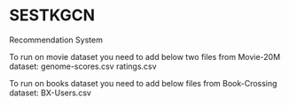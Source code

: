 # SESTKGCN
Recommendation System

To run on movie dataset you need to add below two files from Movie-20M dataset:
genome-scores.csv
ratings.csv

To run on books dataset you need to add below files from Book-Crossing dataset:
BX-Users.csv
